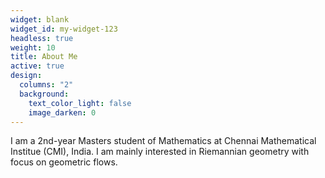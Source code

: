 ```yaml
---
widget: blank
widget_id: my-widget-123
headless: true
weight: 10
title: About Me
active: true
design:
  columns: "2"
  background:
    text_color_light: false
    image_darken: 0
---
```

I am a 2nd-year Masters student of Mathematics at Chennai Mathematical Institue (CMI), India. I am mainly interested in Riemannian geometry with focus on geometric flows.
